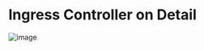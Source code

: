 # Ingress Controller on Detail

![image](https://github.com/jmetzger/training-microservices-docker-kubernetes/assets/1933318/abe9798c-eb2b-4afc-bd17-6bca294bfeaf)

